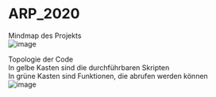 # ARP_2020

Mindmap des Projekts  
![image](https://github.com/wkcshy123/ARP_2020/blob/master/images/ARP.png)

Topologie der Code   
In gelbe Kasten sind die durchführbaren Skripten  
In grüne Kasten sind Funktionen, die abrufen werden können  
![image](https://github.com/wkcshy123/ARP_2020/blob/master/images/ARP_fun.png)
